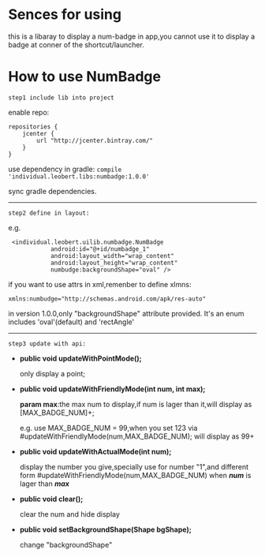 # Sences for using
this is a libaray to display a num-badge in app,you cannot use it to display a badge at conner of the shortcut/launcher.
# How to use NumBadge
	step1 include lib into project
enable repo:
	
	repositories {
	    jcenter {
	        url "http://jcenter.bintray.com/"
	    }
	}
	
use dependency in gradle:
`compile 'individual.leobert.libs:numbadge:1.0.0'`

sync gradle dependencies.

---

	step2 define in layout:
e.g.

	 <individual.leobert.uilib.numbadge.NumBadge
	            android:id="@+id/numbadge_1"
	            android:layout_width="wrap_content"
	            android:layout_height="wrap_content"
	            numbudge:backgroundShape="oval" />
if you want to use attrs in xml,remenber to define xlmns:

	xmlns:numbudge="http://schemas.android.com/apk/res-auto"
	
in version 1.0.0,only "backgroundShape" attribute provided. It's an enum includes 'oval'(default) and 'rectAngle'

---

	step3 update with api:

* **public void updateWithPointMode();**

	only display a point;

* **public void updateWithFriendlyMode(int num, int max);**

	**param max**:the max num to display,if num is lager than it,will display as [MAX_BADGE_NUM]+;

	e.g. use MAX_BADGE_NUM = 99,when you set 123 via #updateWithFriendlyMode(num,MAX_BADGE_NUM);  will display as 99+
   
* **public void updateWithActualMode(int num);**

	display the number you give,specially use for number "1",and different form #updateWithFriendlyMode(num,MAX_BADGE_NUM) when ***num*** is lager than ***max***

* **public void clear();**

	clear the num and hide display

* **public void setBackgroundShape(Shape bgShape);**

	change "backgroundShape"